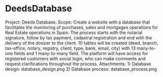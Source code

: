 # DeedsDatabase
Project: Deeds Database.  Scope: Create a website with a database that facilitates the monitoring of purchases, sales and mortgages operations for Real Estate operations in Spain.  The process starts with the notarial signature, follow by tax payment, cadastral registration and end with the delivery of the dossier to the client.  10 tables will be created (deed, branch, tax-office, notary, registry, client, type, bank, email, city) with 13 many-to-one fields and 1 many-to-many field.  The platform will have access for registered customers with social login, who can make comments and request clarifications throughout the process.  Attachments: 1) Database design: database_design.png 2) Database process: database_process.png
